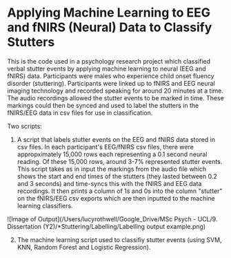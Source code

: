 # Applying Machine Learning to EEG and fNIRS (Neural) Data to Classify Stutters

This is the code used in a psychology research project which classified verbal stutter events by applying machine learning to neural (EEG and fNIRS) data. Participants were males who experience child onset fluency disorder (stuttering). Participants were linked up to fNIRS and EEG neural imaging technology and recorded speaking for around 20 minutes at a time. The audio recordings allowed the stutter events to be marked in time. These markings could then be synced and used to label the  stutters in the fNIRS/EEG data in csv files for use in classification.

Two scripts:

1. A script that labels stutter events on the EEG and fNIRS data stored in csv files. In each participant's EEG/fNIRS csv files, there were appropximately 15,000 rows each representing a 0.1 second neural reading. Of these 15,000 rows, around 3-7% represented stutter events. This script takes as in input the markings from the audio file which shows the start and end times of the stutters (they lasted between 0.2 and 3 seconds) and time-syncs this with the fNIRS and EEG data recordings. It then prints a column of 1s and 0s into the column "stutter" on the fNIRS/EEG csv exports which are then inputted to the machine learning classifiers.

![Image of Output](/Users/lucyrothwell/Google_Drive/MSc Psych - UCL/9. Dissertation (Y2)/*Stuttering/Labelling/Labelling output example.png)

2. The machine learning script used to classifiy stutter events (using SVM, KNN, Random Forest and Logistic Regression).
